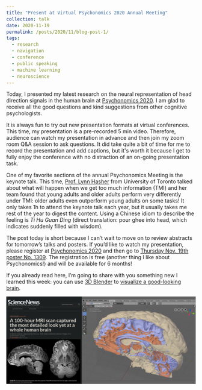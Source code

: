 ```yaml
---
title: "Present at Virtual Psychonomics 2020 Annual Meeting"
collection: talk
date: 2020-11-19
permalink: /posts/2020/11/blog-post-1/
tags:
  - research
  - navigation
  - conference
  - public speaking
  - machine learning
  - neuroscience
---
```



Today, I presented my latest research on the neural representation of head direction signals in the human brain at [Psychonomics 2020](https://www.psychonomic.org/page/2020annualmeeting). I am glad to receive all the good questions and kind suggestions from other cognitive psychologists.  

It is always fun to try out new presentation formats at virtual conferences. This time, my presentation is a pre-recorded 5 min video. Therefore, audience can watch my presentation in advance and then join my zoom room Q&A session to ask questions. It did take quite a bit of time for me to record the presentation and add captions, but it's worth it because I get to fully enjoy the conference with no distraction of an on-going presentation task. 

One of my favorite sections of the annual Psychonomics Meeting is the keynote talk. This time, [Prof. Lynn Hasher](http://www2.psych.utoronto.ca/users/hasherlab/people_hasher.htm) from University of Toronto talked about what will happen when we get too much information (TMI) and her team found that young adults and older adults perform very differently under TMI: older adults even outperform young adults on some tasks! It only takes 1h to attend the keynote talk each year, but it usually takes me rest of the year to digest the content. Using a Chinese idiom to describe the feeling is *Ti Hu Guan Ding* (direct translation: pour ghee into head, which indicates suddenly filled with wisdom).

The post today is short because I can’t wait to move on to review abstracts for tomorrow’s talks and posters. If you’d like to watch my presentation, please register at [Psychonomics 2020](https://www.psychonomic.org/page/2020annualmeeting) and then go to [Thursday Nov. 19th poster No. 1309](https://events7.mediasite.com/mediasite/Play/b8a157702c1c44e3b1386735adb751221d?autoStart=true). The registration is free (another thing I like about Psychonomics!) and will be available for 6 months!

If you already read here, I’m going to share with you something new I learned this week: you can use [3D Blender]( http://blender.com/) to [visualize a good-looking brain](https://www.blendernation.com/2019/07/15/converting-a-video-into-a-dicom-and-a-3d-mesh/). 

![Image of color illusion](/images/brain_blender.png)



